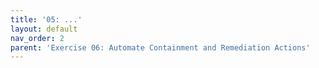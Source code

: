 ```yaml
---
title: '05: ...'
layout: default
nav_order: 2
parent: 'Exercise 06: Automate Containment and Remediation Actions'
---
```

